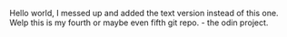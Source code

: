 Hello world, I messed up and added the text version instead of this one. Welp this is my fourth or maybe even fifth git repo. - the odin project.
